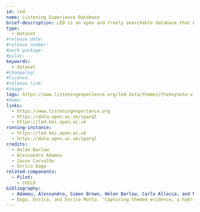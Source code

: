 ```yaml
---
id: led
name: Listening Experience Database
brief-description: LED is an open and freely searchable database that brings together a mass of data about people’s experiences of listening to music of all kinds, in any historical period and any culture.
type:
  - Dataset
#release date: 
#release number:
#work package:
#pilot:
keywords:
  - dataset
#changelog:
#licence:
#release link:
#image:
logo: https://www.listeningexperience.org/led-data/themes/thekeynote-v1-01/images/logo.png
#demo: 
links: 
  - https://www.listeningexperience.org
  - https://data.open.ac.uk/sparql
  - https://led.kmi.open.ac.uk
running-instance:
  - https://led.kmi.open.ac.uk
  - https://data.open.ac.uk/sparql
credits: 
  - Helen Barlow
  - Alessandro Adamou 
  - Jason Carvalho
  - Enrico Daga  
related-components:
  - Pilot:
  	- CHILD 
bibliography: 
  - Adamou, Alessandro, Simon Brown, Helen Barlow, Carlo Allocca, and Mathieu d’Aquin. "Crowdsourcing Linked Data on listening experiences through reuse and enhancement of library data." International Journal on Digital Libraries 20, no. 1 (2019): 61-79. http://oro.open.ac.uk/42045/1/paper_74.pdf
  - Daga, Enrico, and Enrico Motta. "Capturing themed evidence, a hybrid approach." In Proceedings of the 10th International Conference on Knowledge Capture, pp. 93-100. 2019. http://oro.open.ac.uk/67014/1/TE_Preprint_V1.pdf
--- 
```

